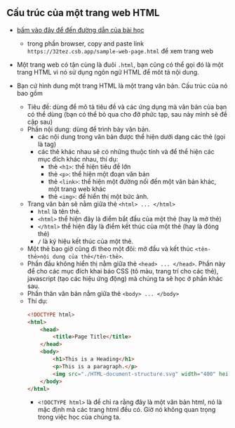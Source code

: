 ## Cấu trúc của một trang web HTML

- [bấm vào đây để đến đường dẫn của bài học](https://codesandbox.io/s/github/legiaquangvn/HTML-tutorial/tree/master/2-A-Webpage-Structure?file=/sample-web-page.html) 
  - trong phần browser, copy and paste link `https://32tez.csb.app/sample-web-page.html` để xem trang web

- Một trang web có tận cùng là đuôi `.html`, bạn cũng có thể gọi đó là một trang HTML vì nó sử dụng ngôn ngữ HTML để môt tả nội dung.
- Bạn cứ hình dung một trang HTML là một trang văn bản. Cấu trúc của nó bao gồm
  - Tiêu đề: dùng để mô tả tiêu đề và các ứng dụng mà văn bản của bạn có thể dùng (bạn có thể bỏ qua cho đỡ phức tạp, sau này mình sẽ đề cập sau)
  - Phần nội dung: dùng để trình bày văn bản.
    - các nội dung trong văn bản được thể hiện dưới dạng các thẻ (gọi là tag)
    - các thẻ khác nhau sẽ có những thuộc tính và để thể hiện các mục đích khác nhau, thí dụ:
      - thẻ `<h1>`: thể hiện tiêu đề lớn
      - thẻ `<p>`: thể hiện một đoạn văn bản
      - thẻ `<link>`: thể hiện một đường nối đến một văn bản khác, một trang web khác
      - thẻ `<img>`: để hiển thị một bức ảnh.
  - Trang văn bản sẽ nằm giữa thẻ `<html> ... </html>`
    - `html` là tên thẻ.
    - `<html>` thể hiện đây là điểm bắt đầu của một thẻ (hay là mở thẻ)
    - `</html>` thể hiện đây là điểm kết thúc của một thẻ (hay là đóng thẻ)
    - `/` là ký hiệu kết thúc của một thẻ.
  - Một thẻ bao giờ cũng đi theo một đôi: mở đầu và kết thúc `<tên-thẻ>nội dung của thẻ</tên-thẻ>`.
  - Phần đầu không hiển thị nằm giữa thẻ `<head> ... </head>`. Phần này để cho các mục đích khai báo CSS (tô màu, trang trí cho các thẻ), javascript (tạo các hiệu ứng động) mà chúng ta sẽ học ở phần khác sau.
  - Phần thân văn bản nằm giữa thẻ `<body> ... </body>`
  - Thí dụ:
    ```html
    <!DOCTYPE html>
    <html>
        <head>
            <title>Page Title</title>
        </head>
        <body>
            <h1>This is a Heading</h1>
            <p>This is a paragraph.</p>
            <img src="./HTML-document-structure.svg" width="400" height="400" />
        </body>
    </html>
    ```
      - `<!DOCTYPE html>` là để chỉ ra rằng đây là một văn bản html, nó là mặc định mà các trang html đều có. Giờ nó không quan trọng trong việc học của chúng ta.
  


